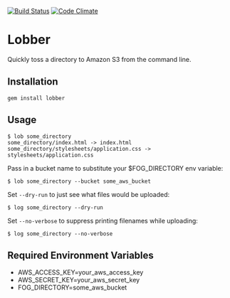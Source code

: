 [![Build Status](https://travis-ci.org/mdb/lobber.png?branch=master)](https://travis-ci.org/mdb/lobber)
[![Code Climate](https://codeclimate.com/github/mdb/lobber/badges/gpa.svg)](https://codeclimate.com/github/mdb/lobber)

# Lobber

Quickly toss a directory to Amazon S3 from the command line.

## Installation

    gem install lobber

## Usage

    $ lob some_directory
    some_directory/index.html -> index.html
    some_directory/stylesheets/application.css -> stylesheets/application.css

Pass in a bucket name to substitute your $FOG_DIRECTORY env variable:

    $ lob some_directory --bucket some_aws_bucket

Set `--dry-run` to just see what files would be uploaded:

    $ log some_directory --dry-run

Set `--no-verbose` to suppress printing filenames while uploading:

    $ log some_directory --no-verbose


## Required Environment Variables

* AWS_ACCESS_KEY=your_aws_access_key
* AWS_SECRET_KEY=your_aws_secret_key
* FOG_DIRECTORY=some_aws_bucket
